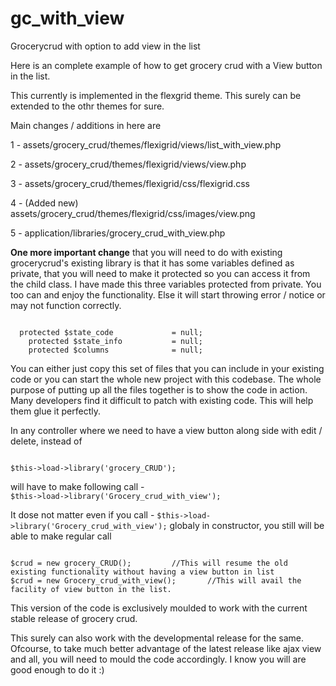 gc_with_view
============

Grocerycrud with option to add view in the list

Here is an complete example of how to get grocery crud with a View button in the list. 

This currently is implemented in the flexgrid theme. This surely can be extended to the othr themes for sure.

Main changes / additions in here are

1 - assets/grocery_crud/themes/flexigrid/views/list_with_view.php

2 - assets/grocery_crud/themes/flexigrid/views/view.php	

3 - assets/grocery_crud/themes/flexigrid/css/flexigrid.css

4 - (Added new) assets/grocery_crud/themes/flexigrid/css/images/view.png

5 - application/libraries/grocery_crud_with_view.php

**One more important change** that you will need to do with existing grocerycrud's existing library is that it has 
some variables defined as private, that you will need to make it protected so you can access it from the child class.
I have made this three variables protected from private. You too can and enjoy the functionality. Else it will start
throwing error / notice or may not function correctly.

<pre><code>
  protected $state_code 			= null;  
	protected $state_info 			= null;  
	protected $columns				= null;
</code></pre>

You can either just copy this set of files that you can include in your existing code or you can start the whole 
new project with this codebase. The whole purpose of putting up all the files together is to show the code in action.
Many developers find it difficult to patch with existing code. This will help them glue it perfectly.


In any controller where we need to have a view button along side with edit / delete, 
instead of 

<code>
$this->load->library('grocery_CRUD');	
</code>

will have to make following call - 
<code>
$this->load->library('Grocery_crud_with_view');
</code>

It dose not matter even if you call - <code>$this->load->library('Grocery_crud_with_view');</code>  globaly in constructor, 
you still will be able to make regular call  

<pre><code>
$crud = new grocery_CRUD(); 		//This will resume the old existing functionality without having a view button in list
$crud = new Grocery_crud_with_view();		//This will avail the facility of view button in the list.
</code></pre>

This version of the code is exclusively moulded to work with the current stable release of grocery crud.

This surely can also work with the developmental release for the same. Ofcourse, to take much better advantage of 
the latest release like ajax view and all, you will need to mould the code accordingly. I know you will are good 
enough to do it :)


